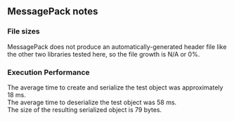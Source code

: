 ## MessagePack notes

### File sizes ###
MessagePack does not produce an automatically-generated header file like the other two libraries tested here, so the file growth is N/A or 0%.

### Execution Performance ###
The average time to create and serialize the test object was approximately 18 ms.<br/>
The average time to deserialize the test object was 58 ms.<br/>
The size of the resulting serialized object is 79 bytes.
